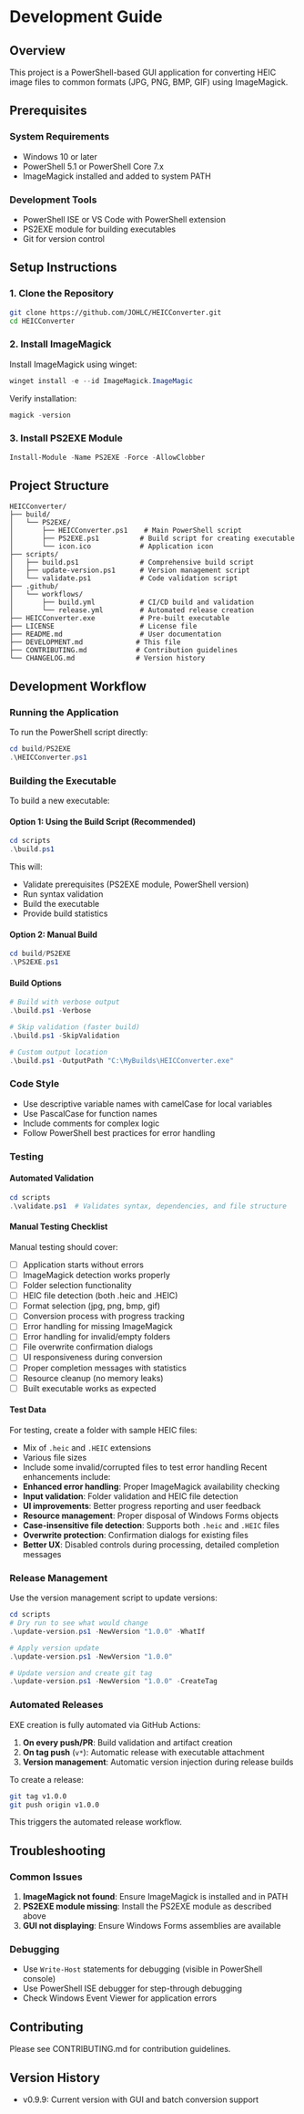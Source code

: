 # Development Guide

## Overview
This project is a PowerShell-based GUI application for converting HEIC image files to common formats (JPG, PNG, BMP, GIF) using ImageMagick.

## Prerequisites

### System Requirements
- Windows 10 or later
- PowerShell 5.1 or PowerShell Core 7.x
- ImageMagick installed and added to system PATH

### Development Tools
- PowerShell ISE or VS Code with PowerShell extension
- PS2EXE module for building executables
- Git for version control

## Setup Instructions

### 1. Clone the Repository
```bash
git clone https://github.com/JOHLC/HEICConverter.git
cd HEICConverter
```

### 2. Install ImageMagick
Install ImageMagick using winget:
```powershell
winget install -e --id ImageMagick.ImageMagic
```

Verify installation:
```powershell
magick -version
```

### 3. Install PS2EXE Module
```powershell
Install-Module -Name PS2EXE -Force -AllowClobber
```

## Project Structure

```
HEICConverter/
├── build/
│   └── PS2EXE/
│       ├── HEICConverter.ps1    # Main PowerShell script
│       ├── PS2EXE.ps1          # Build script for creating executable
│       └── icon.ico            # Application icon
├── scripts/
│   ├── build.ps1               # Comprehensive build script
│   ├── update-version.ps1      # Version management script
│   └── validate.ps1            # Code validation script
├── .github/
│   └── workflows/
│       ├── build.yml           # CI/CD build and validation
│       └── release.yml         # Automated release creation
├── HEICConverter.exe           # Pre-built executable
├── LICENSE                     # License file
├── README.md                   # User documentation
├── DEVELOPMENT.md             # This file
├── CONTRIBUTING.md            # Contribution guidelines
└── CHANGELOG.md               # Version history
```

## Development Workflow

### Running the Application
To run the PowerShell script directly:
```powershell
cd build/PS2EXE
.\HEICConverter.ps1
```

### Building the Executable
To build a new executable:

#### Option 1: Using the Build Script (Recommended)
```powershell
cd scripts
.\build.ps1
```

This will:
- Validate prerequisites (PS2EXE module, PowerShell version)
- Run syntax validation
- Build the executable
- Provide build statistics

#### Option 2: Manual Build
```powershell
cd build/PS2EXE
.\PS2EXE.ps1
```

#### Build Options
```powershell
# Build with verbose output
.\build.ps1 -Verbose

# Skip validation (faster build)
.\build.ps1 -SkipValidation

# Custom output location
.\build.ps1 -OutputPath "C:\MyBuilds\HEICConverter.exe"
```

### Code Style
- Use descriptive variable names with camelCase for local variables
- Use PascalCase for function names
- Include comments for complex logic
- Follow PowerShell best practices for error handling

### Testing
#### Automated Validation
```powershell
cd scripts
.\validate.ps1  # Validates syntax, dependencies, and file structure
```

#### Manual Testing Checklist
Manual testing should cover:
- [ ] Application starts without errors
- [ ] ImageMagick detection works properly
- [ ] Folder selection functionality 
- [ ] HEIC file detection (both .heic and .HEIC)
- [ ] Format selection (jpg, png, bmp, gif)
- [ ] Conversion process with progress tracking
- [ ] Error handling for missing ImageMagick
- [ ] Error handling for invalid/empty folders
- [ ] File overwrite confirmation dialogs
- [ ] UI responsiveness during conversion
- [ ] Proper completion messages with statistics
- [ ] Resource cleanup (no memory leaks)
- [ ] Built executable works as expected

#### Test Data
For testing, create a folder with sample HEIC files:
- Mix of `.heic` and `.HEIC` extensions
- Various file sizes
- Include some invalid/corrupted files to test error handling
Recent enhancements include:
- **Enhanced error handling**: Proper ImageMagick availability checking
- **Input validation**: Folder validation and HEIC file detection
- **UI improvements**: Better progress reporting and user feedback
- **Resource management**: Proper disposal of Windows Forms objects
- **Case-insensitive file detection**: Supports both `.heic` and `.HEIC` files
- **Overwrite protection**: Confirmation dialogs for existing files
- **Better UX**: Disabled controls during processing, detailed completion messages

### Release Management
Use the version management script to update versions:
```powershell
cd scripts
# Dry run to see what would change
.\update-version.ps1 -NewVersion "1.0.0" -WhatIf

# Apply version update
.\update-version.ps1 -NewVersion "1.0.0"

# Update version and create git tag
.\update-version.ps1 -NewVersion "1.0.0" -CreateTag
```

### Automated Releases
EXE creation is fully automated via GitHub Actions:
1. **On every push/PR**: Build validation and artifact creation
2. **On tag push** (`v*`): Automatic release with executable attachment
3. **Version management**: Automatic version injection during release builds

To create a release:
```bash
git tag v1.0.0
git push origin v1.0.0
```
This triggers the automated release workflow.

## Troubleshooting

### Common Issues
1. **ImageMagick not found**: Ensure ImageMagick is installed and in PATH
2. **PS2EXE module missing**: Install the PS2EXE module as described above
3. **GUI not displaying**: Ensure Windows Forms assemblies are available

### Debugging
- Use `Write-Host` statements for debugging (visible in PowerShell console)
- Use PowerShell ISE debugger for step-through debugging
- Check Windows Event Viewer for application errors

## Contributing
Please see CONTRIBUTING.md for contribution guidelines.

## Version History
- v0.9.9: Current version with GUI and batch conversion support